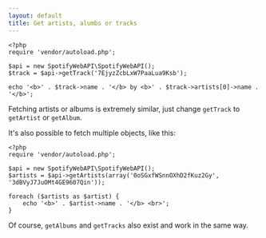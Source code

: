 ```yaml
---
layout: default
title: Get artists, alumbs or tracks
---
```


    <?php
    require 'vendor/autoload.php';

    $api = new SpotifyWebAPI\SpotifyWebAPI();
    $track = $api->getTrack('7EjyzZcbLxW7PaaLua9Ksb');

    echo '<b>' . $track->name . '</b> by <b>' . $track->artists[0]->name . '</b>';

Fetching artists or albums is extremely similar, just change `getTrack` to `getArtist` or `getAlbum`.

It's also possible to fetch multiple objects, like this:

    <?php
    require 'vendor/autoload.php';

    $api = new SpotifyWebAPI\SpotifyWebAPI();
    $artists = $api->getArtists(array('0oSGxfWSnnOXhD2fKuz2Gy', '3dBVyJ7JuOMt4GE9607Qin'));

    foreach ($artists as $artist) {
        echo '<b>' . $artist->name . '</b> <br>';
    }

Of course, `getAlbums` and `getTracks` also exist and work in the same way.
